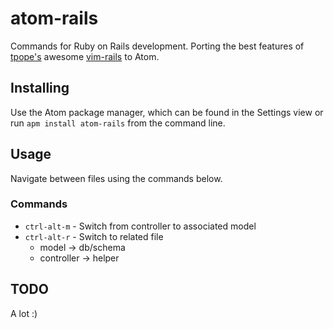 atom-rails
==========

Commands for Ruby on Rails development. Porting the best features of [tpope's](https://twitter.com/tpope) awesome [vim-rails](https://github.com/tpope/vim-rails) to Atom.

## Installing
Use the Atom package manager, which can be found in the Settings view or run `apm install atom-rails` from the command line.

## Usage
Navigate between files using the commands below.

### Commands

* `ctrl-alt-m` - Switch from controller to associated model
* `ctrl-alt-r` - Switch to related file 
	* model -> db/schema
	* controller -> helper

## TODO

A lot :)
